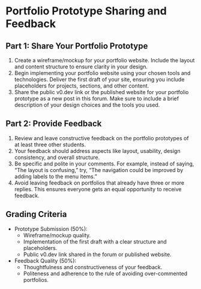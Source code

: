 # Portfolio Prototype Sharing and Feedback

## Part 1: Share Your Portfolio Prototype

1. Create a wireframe/mockup for your portfolio website. Include the layout and content structure to ensure clarity in your design.
2. Begin implementing your portfolio website using your chosen tools and technologies. Deliver the first draft of your site, ensuring you include placeholders for projects, sections, and other content.
3. Share the public v0.dev link or the published website for your portfolio prototype as a new post in this forum. Make sure to include a brief description of your design choices and the tools you used.

## Part 2: Provide Feedback

1. Review and leave constructive feedback on the portfolio prototypes of at least three other students.
2. Your feedback should address aspects like layout, usability, design consistency, and overall structure.
3. Be specific and polite in your comments. For example, instead of saying, “The layout is confusing,” try, “The navigation could be improved by adding labels to the menu items.”
4. Avoid leaving feedback on portfolios that already have three or more replies. This ensures everyone gets an equal opportunity to receive feedback.

## Grading Criteria

- Prototype Submission (50%):
    - Wireframe/mockup quality.
    - Implementation of the first draft with a clear structure and placeholders.
    - Public v0.dev link shared in the forum or published website.
- Feedback Quality (50%):
    - Thoughtfulness and constructiveness of your feedback.
    - Politeness and adherence to the rule of avoiding over-commented portfolios.